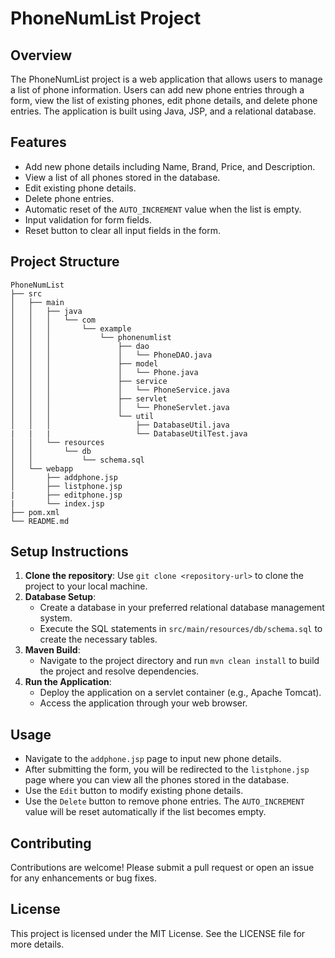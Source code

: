 # PhoneNumList Project

## Overview
The PhoneNumList project is a web application that allows users to manage a list of phone information. Users can add new phone entries through a form, view the list of existing phones, edit phone details, and delete phone entries. The application is built using Java, JSP, and a relational database.

## Features
- Add new phone details including Name, Brand, Price, and Description.
- View a list of all phones stored in the database.
- Edit existing phone details.
- Delete phone entries.
- Automatic reset of the `AUTO_INCREMENT` value when the list is empty.
- Input validation for form fields.
- Reset button to clear all input fields in the form.

## Project Structure
```
PhoneNumList
├── src
│   ├── main
│   │   ├── java
│   │   │   └── com
│   │   │       └── example
│   │   │           └── phonenumlist
│   │   │               ├── dao
│   │   │               │   └── PhoneDAO.java
│   │   │               ├── model
│   │   │               │   └── Phone.java
│   │   │               ├── service
│   │   │               │   └── PhoneService.java
│   │   │               ├── servlet
│   │   │               │   └── PhoneServlet.java
│   │   │               └── util
│   │   │                   ├── DatabaseUtil.java
|   |   |                   └── DatabaseUtilTest.java
│   │   └── resources
│   │       └── db
│   │           └── schema.sql
│   └── webapp
│       ├── addphone.jsp
│       ├── listphone.jsp
|       ├── editphone.jsp
|       └── index.jsp
├── pom.xml
└── README.md
```


## Setup Instructions
1. **Clone the repository**: Use `git clone <repository-url>` to clone the project to your local machine.
2. **Database Setup**: 
   - Create a database in your preferred relational database management system.
   - Execute the SQL statements in `src/main/resources/db/schema.sql` to create the necessary tables.
3. **Maven Build**: 
   - Navigate to the project directory and run `mvn clean install` to build the project and resolve dependencies.
4. **Run the Application**: 
   - Deploy the application on a servlet container (e.g., Apache Tomcat).
   - Access the application through your web browser.

## Usage
- Navigate to the `addphone.jsp` page to input new phone details.
- After submitting the form, you will be redirected to the `listphone.jsp` page where you can view all the phones stored in the database.
- Use the `Edit` button to modify existing phone details.
- Use the `Delete` button to remove phone entries. The `AUTO_INCREMENT` value will be reset automatically if the list becomes empty.

## Contributing
Contributions are welcome! Please submit a pull request or open an issue for any enhancements or bug fixes.

## License
This project is licensed under the MIT License. See the LICENSE file for more details.